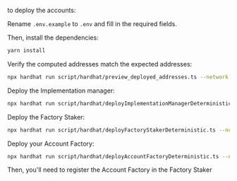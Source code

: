 
to deploy the accounts:

Rename `.env.example` to `.env` and fill in the required fields.

Then, install the dependencies:
```bash
yarn install
```

Verify the computed addresses match the expected addresses:
```bash
npx hardhat run script/hardhat/preview_deployed_addresses.ts --network <your_evm_network>
```

Deploy the Implementation manager:
```bash
npx hardhat run script/hardhat/deployImplementationManagerDeterministic.ts --network <your_evm_network>
```

Deploy the Factory Staker:
```bash
npx hardhat run script/hardhat/deployFactoryStakerDeterministic.ts --network <your_evm_network>
```

Deploy your Account Factory:
```bash
npx hardhat run script/hardhat/deployAccountFactoryDeterministic.ts --network <your_evm_network>
```

Then, you'll need to register the Account Factory in the Factory Staker